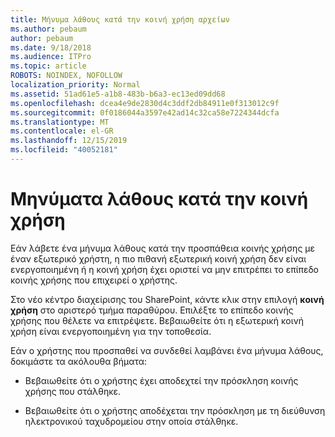 ```yaml
---
title: Μήνυμα λάθους κατά την κοινή χρήση αρχείων
ms.author: pebaum
author: pebaum
ms.date: 9/18/2018
ms.audience: ITPro
ms.topic: article
ROBOTS: NOINDEX, NOFOLLOW
localization_priority: Normal
ms.assetid: 51ad61e5-a1b8-483b-b6a3-ec13ed09dd68
ms.openlocfilehash: dcea4e9de2830d4c3ddf2db84911e0f313012c9f
ms.sourcegitcommit: 0f0186044a3597e42ad14c32ca58e7224344dcfa
ms.translationtype: MT
ms.contentlocale: el-GR
ms.lasthandoff: 12/15/2019
ms.locfileid: "40052181"
---
```

# <a name="error-messages-when-sharing"></a>Μηνύματα λάθους κατά την κοινή χρήση

Εάν λάβετε ένα μήνυμα λάθους κατά την προσπάθεια κοινής χρήσης με έναν εξωτερικό χρήστη, η πιο πιθανή εξωτερική κοινή χρήση δεν είναι ενεργοποιημένη ή η κοινή χρήση έχει οριστεί να μην επιτρέπει το επίπεδο κοινής χρήσης που επιχειρεί ο χρήστης.
  
Στο νέο κέντρο διαχείρισης του SharePoint, κάντε κλικ στην επιλογή **κοινή χρήση** στο αριστερό τμήμα παραθύρου. Επιλέξτε το επίπεδο κοινής χρήσης που θέλετε να επιτρέψετε. Βεβαιωθείτε ότι η εξωτερική κοινή χρήση είναι ενεργοποιημένη για την τοποθεσία. 
  
Εάν ο χρήστης που προσπαθεί να συνδεθεί λαμβάνει ένα μήνυμα λάθους, δοκιμάστε τα ακόλουθα βήματα:
  
- Βεβαιωθείτε ότι ο χρήστης έχει αποδεχτεί την πρόσκληση κοινής χρήσης που στάλθηκε.
    
- Βεβαιωθείτε ότι ο χρήστης αποδέχεται την πρόσκληση με τη διεύθυνση ηλεκτρονικού ταχυδρομείου στην οποία στάλθηκε.
    

